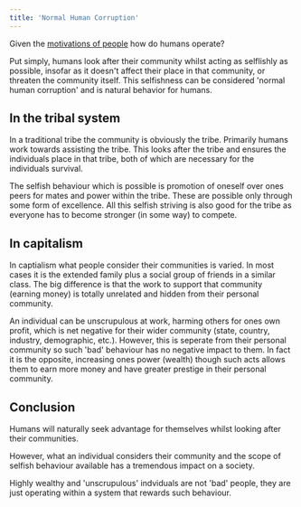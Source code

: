 ```yaml
---
title: 'Normal Human Corruption'
---
```


Given the [motivations of people](what-motivates-people) how do humans operate?

Put simply, humans look after their community whilst acting as selflishly as possible, insofar as it doesn't affect their place in that community, or threaten the community itself. This selfishness can be considered 'normal human corruption' and is natural behavior for humans.

## In the tribal system

In a traditional tribe the community is obviously the tribe. Primarily humans work towards assisting the tribe. This looks after the tribe and ensures the individuals place in that tribe, both of which are necessary for the individuals survival.

The selfish behaviour which is possible is promotion of oneself over ones peers for mates and power within the tribe. These are possible only through some form of excellence. All this selfish striving is also good for the tribe as everyone has to become stronger (in some way) to compete.

## In capitalism

In captialism what people consider their communities is varied. In most cases it is the extended family plus a social group of friends in a similar class. The big difference is that the work to support that community (earning money) is totally unrelated and hidden from their personal community.

An individual can be unscrupulous at work, harming others for ones own profit, which is net negative for their wider community (state, country, industry, demographic, etc.). However, this is seperate from their personal community so such 'bad' behaviour has no negative impact to them. In fact it is the opposite, increasing ones power (wealth) though such acts allows them to earn more money and have greater prestige in their personal community.

## Conclusion

Humans will naturally seek advantage for themselves whilst looking after their communities.

However, what an individual considers their community and the scope of selfish behaviour available has a tremendous impact on a society.

Highly wealthy and 'unscrupulous' indviduals are not 'bad' people, they are just operating within a system that rewards such behaviour.
